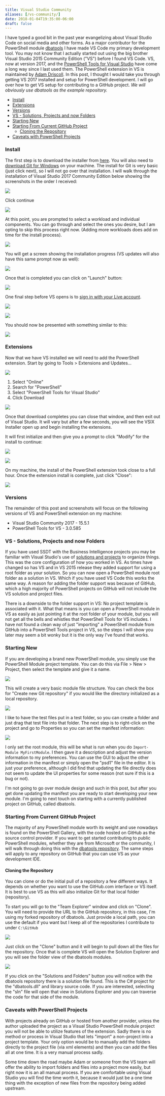 ```yaml
---
title: Visual Studio Community
aliases: [/vs-community/]
date: 2018-01-04T19:35:00-06:00
draft: false
---
```


I have typed a good bit in the past year evangelizing about Visual Studio Code on social media and other forms. As a major contributor for the PowerShell module <a href="https://dbatools.io" target="blank">dbatools</a> I have made VS Code my primary development tool. You may not know that I actually started out using the big brother Visual Studio 2015 Community Edition ("VS") before I found VS Code. VS, now at version 2017, and the <a href="https://marketplace.visualstudio.com/items?itemName=AdamRDriscoll.PowerShellToolsforVisualStudio2017-18561" target="_blank">PowerShell Tools for Visual Studio</a> have come a long way since I last used them. The PowerShell extension in VS is maintained by <a href="https://github.com/adamdriscoll/poshtools" target="_blank">Adam Driscoll</a>. In this post, I thought I would take you through getting VS 2017 installed and setup for PowerShell development. I will go over how to get VS setup for contributing to a GitHub project. _We will obviously use dbatools as the example repository._

<!-- TOC -->

- [Install](#install)
- [Extensions](#extensions)
- [Versions](#versions)
- [VS - Solutions, Projects and now Folders](#vs---solutions-projects-and-now-folders)
- [Starting New](#starting-new)
- [Starting From Current GitHub Project](#starting-from-current-github-project)
    - [Cloning the Repository](#cloning-the-repository)
- [Caveats with PowerShell Projects](#caveats-with-powershell-projects)

<!-- /TOC -->

### Install

The first step is to download the installer from [here](https://visualstudio.com/free-developer-offers). You will also need to [download Git for Windows](https://git-scm.com/download/win) on your machine. The install for Git is very basic (just click next), so I will not go over that installation. I will walk through the installation of Visual Studio 2017 Community Edition below showing the screenshots in the order I received:

![](/img/vs-install_1.png)

Click continue

![](/img/vs-install_2.png)

At this point, you are prompted to select a workload and individual components. You can go through and select the ones you desire, but I am opting to skip this process right now. (Adding more workloads does add on time for the install process).

![](/img/vs-install_3.png)

You will get a screen showing the installation progress (VS updates will also have this same prompt now as well):

![](/img/vs-install_4.png)

Once that is completed you can click on "Launch" button:

![](/img/vs-install_5.png)

One final step before VS opens is to [sign in with your Live account](https://msdn.microsoft.com/en-us/library/dn457348.aspx#Anchor_0).

![](/img/vs-install_6.png)

![](/img/vs-install_7.png)

You should now be presented with something similar to this:

![](/img/vs-install_8.png)

### Extensions

Now that we have VS installed we will need to add the PowerShell extension. Start by going to Tools > Extensions and Updates...

![](/img/vs-install_9.png)

1. Select "Online"
2. Search for "PowerShell"
3. Select "PowerShell Tools for Visual Studio"
4. Click Download

![](/img/vs-install_10.png)

Once that download completes you can close that window, and then exit out of Visual Studio. It will vary but after a few seconds, you will see the VSIX Installer open up and begin installing the extensions.

It will first initialize and then give you a prompt to click "Modify" for the install to continue:

![](/img/vs-install_12.png)

![](/img/vs-install_13.png)

On my machine, the install of the PowerShell extension took close to a full hour. Once the extension install is complete, just click "Close":

![](/img/vs-install_14.png)

### Versions

The remainder of this post and screenshots will focus on the following versions of VS and PowerShell extension on my machine:

- Visual Studio Community 2017 - 15.5.1
- PowerShell Tools for VS - 3.0.585

### VS - Solutions, Projects and now Folders

If you have used SSDT with the Business Intelligence projects you may be familiar with Visual Studio's use of [solutions and projects](https://docs.microsoft.com/en-us/visualstudio/ide/solutions-and-projects-in-visual-studio) to organize things. This was the core configuration of how you worked in VS. As times have changed so has VS and in VS 2015 release they added support for using a root folder as your solution. So you can now open a PowerShell module root folder as a solution in VS. Which if you have used VS Code this works the same way. A reason for adding the folder support was because of GitHub, which a high majority of PowerShell projects on GitHub will not include the VS solution and project files.

There is a downside to the folder support in VS: No project template is associated with it. What that means is you can open a PowerShell module in VS as easily as just pointing it at the root folder of your module, but you will not get all the bells and whistles that PowerShell Tools for VS includes. I have not found a clean way of just "importing" a PowerShell module from GitHub into a PowerShell Tools project in VS, so the steps I will show you later may seem a bit wonky but it is the only way I've found that works.

### Starting New

If you are developing a brand new PowerShell module, you simply use the PowerShell Module project template. You can do this via File > New > Project, then select the template and give it a name.

![](/img/vs-install_15.png)

This will create a very basic module file structure. You can check the box for "Create new Git repository" if you would like the directory initialized as a local repository.

![](/img/vs-install_16.png)

I like to have the test files put in a test folder, so you can create a folder and just drag that test file into that folder. The next step is to right-click on the project and go to Properties so you can set the manifest information:

![](/img/vs-install_17.png)

I only set the root module, this will be what is run when you do `Import-Module MyFirstModule`. I then gave it a description and adjust the version information to my preferences. You can use the GUI to adjust the other information in the manifest or simply open the "psd1" file in the editor. It is just your preference, although I did find that updating the file directly does not seem to update the UI properties for some reason (not sure if this is a bug or not).

I'm not going to go over module design and such in this post, but after you get done updating the manifest you are ready to start developing your new module. I'm going to next touch on starting with a currently published project on GitHub, called dbatools.

### Starting From Current GitHub Project

The majority of any PowerShell module worth its weight and use nowadays is found on the PowerShell Gallery, with the code hosted on GitHub as the source control provider. If you want to get started contributing to public PowerShell modules, whether they are from Microsoft or the community, I will walk through doing this with the [dbatools repository](https://github.com/sqlcollaborative/dbatools). The same steps will apply to any repository on GitHub that you can use VS as your development IDE.

#### Cloning the Repository

You can clone or do the initial pull of a repository a few different ways. It depends on whether you want to use the GitHub.com interface or VS itself. It is best to use VS as this will also initialize Git for that local folder (repository).

To start you will go to the "Team Explorer" window and click on "Clone". You will need to provide the URL to the GitHub repository, in this case, I'm using my forked repository of dbatools. Just provide a local path, you can use the default if you want but I keep all of the repositories I contribute to under `C:\GitHub`

![](/img/vs-install_18.png)

Just click on the "Clone" button and it will begin to pull down all the files for the repository. Once that is complete VS will open the Solution Explorer and you will see the folder view of the dbatools modules.

![](/img/vs-install_19.png)

If you click on the "Solutions and Folders" button you will notice with the dbatools repository there is a solution file found. This is the C# project for the "dbatools.dll" and library source code. If you are interested, selecting the "sln" file will open that view in Solutions Explorer and you can traverse the code for that side of the module.

### Caveats with PowerShell Projects

With projects already on GitHub or hosted from another provider, unless the author uploaded the project as a Visual Studio PowerShell module project you will not be able to utilize features of the extension. Sadly there is no method or process in Visual Studio that lets "import" a non-project into a project template. Your only option would be to manually add the folders directly to the project file (via xml elements) and then you can add the files all at one time. It is a very manual process sadly.

Some time down the road maybe Adam or someone from the VS team will offer the ability to import folders and files into a project more easily, but right now it is an all manual process. If you are comfortable using Visual Studio you will find the time worth it, because it would just be a one time thing with the exception of new files from the repository being added upstream.